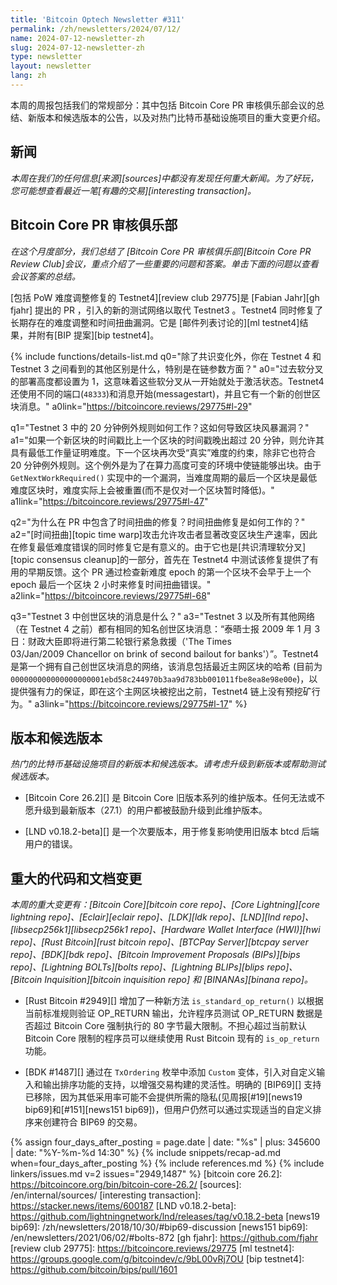 ```yaml
---
title: 'Bitcoin Optech Newsletter #311'
permalink: /zh/newsletters/2024/07/12/
name: 2024-07-12-newsletter-zh
slug: 2024-07-12-newsletter-zh
type: newsletter
layout: newsletter
lang: zh
---
```

本周的周报包括我们的常规部分：其中包括 Bitcoin Core PR 审核俱乐部会议的总结、新版本和候选版本的公告，以及对热门比特币基础设施项目的重大变更介绍。

## 新闻

*本周在我们的任何信息[来源][sources]中都没有发现任何重大新闻。为了好玩，您可能想查看最近一笔[有趣的交易][interesting transaction]。*

## Bitcoin Core PR 审核俱乐部

*在这个月度部分，我们总结了 [Bitcoin Core PR 审核俱乐部][Bitcoin Core PR Review Club]会议，重点介绍了一些重要的问题和答案。单击下面的问题以查看会议答案的总结。*

[包括 PoW 难度调整修复的 Testnet4][review club 29775]是 [Fabian Jahr][gh fjahr] 提出的 PR ，引入的新的测试网络以取代 Testnet3 。Testnet4 同时修复了长期存在的难度调整和时间扭曲漏洞。它是
[邮件列表讨论的][ml testnet4]结果，并附有[BIP 提案][bip testnet4]。

{% include functions/details-list.md
  q0="<!--aside-from-the-consensus-changes-what-differences-do-you-see-between-testnet-4-and-testnet-3-particularly-the-chain-params-->除了共识变化外，你在 Testnet 4 和 Testnet 3 之间看到的其他区别是什么，特别是在链参数方面？"
  a0="过去软分叉的部署高度都设置为 1，这意味着这些软分叉从一开始就处于激活状态。Testnet4 还使用不同的端口(`48333`)和消息开始(messagestart)，并且它有一个新的创世区块消息。"
  a0link="https://bitcoincore.reviews/29775#l-29"

  q1="<!--how-does-the-20-min-exception-rule-work-in-testnet-3-how-does-this-lead-to-the-block-storm-bug-->Testnet 3 中的 20 分钟例外规则如何工作？这如何导致区块风暴漏洞？"
  a1="如果一个新区块的时间戳比上一个区块的时间戳晚出超过 20 分钟，则允许其具有最低工作量证明难度。下一个区块再次受“真实”难度的约束，除非它也符合 20 分钟例外规则。这个例外是为了在算力高度可变的环境中使链能够出块。由于 `GetNextWorkRequired()` 实现中的一个漏洞，当难度周期的最后一个区块是最低难度区块时，难度实际上会被重置(而不是仅对一个区块暂时降低)。"
  a1link="https://bitcoincore.reviews/29775#l-47"

  q2="<!--why-was-the-time-warp-fix-included-in-the-pr-how-does-the-time-warp-fix-work-->为什么在 PR 中包含了时间扭曲的修复？时间扭曲修复是如何工作的？"
  a2="[时间扭曲][topic time warp]攻击允许攻击者显著改变区块生产速率，因此在修复最低难度错误的同时修复它是有意义的。由于它也是[共识清理软分叉][topic consensus cleanup]的一部分，首先在 Testnet4 中测试该修复提供了有用的早期反馈。这个 PR 通过检查新难度 epoch 的第一个区块不会早于上一个 epoch 最后一个区块 2 小时来修复时间扭曲错误。"
  a2link="https://bitcoincore.reviews/29775#l-68"

  q3="<!--what-is-the-message-in-the-genesis-block-in-testnet-3-->Testnet 3 中创世区块的消息是什么？"
  a3="Testnet 3 以及所有其他网络（在 Testnet 4 之前）都有相同的知名创世区块消息：“泰晤士报 2009 年 1 月 3 日：财政大臣即将进行第二轮银行紧急救援（'The Times
  03/Jan/2009 Chancellor on brink of second bailout for banks'）”。Testnet4 是第一个拥有自己创世区块消息的网络，该消息包括最近主网区块的哈希 (目前为
  `000000000000000000001ebd58c244970b3aa9d783bb001011fbe8ea8e98e00e`)，以提供强有力的保证，即在这个主网区块被挖出之前，Testnet4 链上没有预挖矿行为。"
  a3link="https://bitcoincore.reviews/29775#l-17"
%}


## 版本和候选版本

*热门的比特币基础设施项目的新版本和候选版本。请考虑升级到新版本或帮助测试候选版本。*

- [Bitcoin Core 26.2][] 是 Bitcoin Core 旧版本系列的维护版本。任何无法或不愿升级到最新版本（27.1）的用户都被鼓励升级到此维护版本。

- [LND v0.18.2-beta][] 是一个次要版本，用于修复影响使用旧版本 btcd 后端用户的错误。

## 重大的代码和文档变更

_本周的重大变更有：[Bitcoin Core][bitcoin core repo]、[Core Lightning][core lightning repo]、[Eclair][eclair repo]、[LDK][ldk repo]、[LND][lnd repo]、[libsecp256k1][libsecp256k1 repo]、[Hardware Wallet Interface (HWI)][hwi repo]、[Rust Bitcoin][rust bitcoin repo]、[BTCPay Server][btcpay server repo]、[BDK][bdk repo]、[Bitcoin Improvement
Proposals (BIPs)][bips repo]、[Lightning BOLTs][bolts repo]、[Lightning BLIPs][blips repo]、[Bitcoin Inquisition][bitcoin inquisition repo] 和 [BINANAs][binana repo]。_

- [Rust Bitcoin #2949][] 增加了一种新方法 `is_standard_op_return()` 以根据当前标准规则验证 OP_RETURN 输出，允许程序员测试 OP_RETURN 数据是否超过 Bitcoin Core 强制执行的 80 字节最大限制。不担心超过当前默认 Bitcoin Core 限制的程序员可以继续使用 Rust Bitcoin 现有的 `is_op_return` 功能。

- [BDK #1487][] 通过在 `TxOrdering` 枚举中添加 `Custom` 变体，引入对自定义输入和输出排序功能的支持，以增强交易构建的灵活性。明确的 [BIP69][] 支持已移除，因为其低采用率可能不会提供所需的隐私(见周报[#19][news19 bip69]和[#151][news151 bip69])，但用户仍然可以通过实现适当的自定义排序来创建符合 BIP69 的交易。

{% assign four_days_after_posting = page.date | date: "%s" | plus: 345600 | date: "%Y-%m-%d 14:30" %}
{% include snippets/recap-ad.md when=four_days_after_posting %}
{% include references.md %}
{% include linkers/issues.md v=2 issues="2949,1487" %}
[bitcoin core 26.2]: https://bitcoincore.org/bin/bitcoin-core-26.2/
[sources]: /en/internal/sources/
[interesting transaction]: https://stacker.news/items/600187
[LND v0.18.2-beta]: https://github.com/lightningnetwork/lnd/releases/tag/v0.18.2-beta
[news19 bip69]: /zh/newsletters/2018/10/30/#bip69-discussion
[news151 bip69]: /en/newsletters/2021/06/02/#bolts-872
[gh fjahr]: https://github.com/fjahr
[review club 29775]: https://bitcoincore.reviews/29775
[ml testnet4]: https://groups.google.com/g/bitcoindev/c/9bL00vRj7OU
[bip testnet4]: https://github.com/bitcoin/bips/pull/1601

